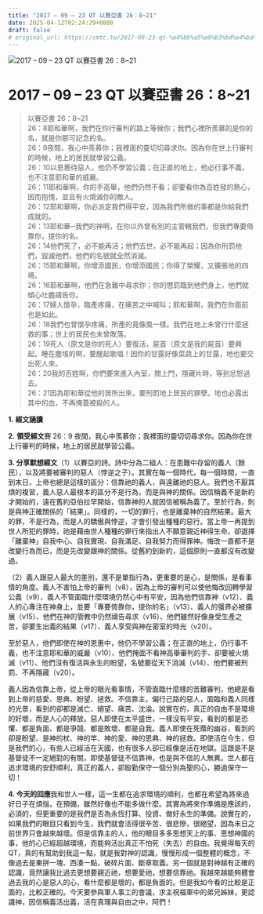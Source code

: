 ```yaml
---
title: "2017 – 09 – 23 QT 以賽亞書 26：8~21"
date: 2025-04-12T02:24:29+0800
draft: false
# original_url: https://cmtc.tw/2017-09-23-qt-%e4%bb%a5%e8%b3%bd%e4%ba%9e%e6%9b%b8-26%ef%bc%9a821
---
```


![2017 – 09 – 23 QT 以賽亞書 26：8~21](/images/qt.jpg   "2017 – 09 – 23 QT 以賽亞書 26：8~21")

# 2017 – 09 – 23 QT 以賽亞書 26：8~21

> 以賽亞書 26：8~21  
> 26：8耶和華啊，我們在你行審判的路上等候你；我們心裡所羨慕的是你的名，就是你那可記念的名。  
> 26：9夜間，我心中羨慕你；我裡面的靈切切尋求你。因為你在世上行審判的時候，地上的居民就學習公義。  
> 26：10以恩惠待惡人，他仍不學習公義；在正直的地上，他必行事不義，也不注意耶和華的威嚴。  
> 26：11耶和華啊，你的手高舉，他們仍然不看；卻要看你為百姓發的熱心，因而抱愧，並且有火燒滅你的敵人。  
> 26：12耶和華啊，你必派定我們得平安，因為我們所做的事都是你給我們成就的。  
> 26：13耶和華─我們的神啊，在你以外曾有別的主管轄我們，但我們專要倚靠你，提你的名。  
> 26：14他們死了，必不能再活；他們去世，必不能再起；因為你刑罰他們，毀滅他們，他們的名號就全然消滅。  
> 26：15耶和華啊，你增添國民，你增添國民；你得了榮耀，又擴張地的四境。  
> 26：16耶和華啊，他們在急難中尋求你；你的懲罰臨到他們身上，他們就傾心吐膽禱告你。  
> 26：17婦人懷孕，臨產疼痛，在痛苦之中喊叫；耶和華啊，我們在你面前也是如此。  
> 26：18我們也曾懷孕疼痛，所產的竟像風一樣。我們在地上未曾行什麼拯救的事；世上的居民也未曾敗落。  
> 26：19死人（原文是你的死人）要復活，屍首（原文是我的屍首）要興起。睡在塵埃的啊，要醒起歌唱！因你的甘露好像菜蔬上的甘露，地也要交出死人來。  
> 26：20我的百姓啊，你們要來進入內室，關上門，隱藏片時，等到忿怒過去。  
> 26：21因為耶和華從他的居所出來，要刑罰地上居民的罪孽。地也必露出其中的血，不再掩蓋被殺的人。

**1.** **經文誦讀**

**2.** **領受經文**賽 26：9 夜間，我心中羨慕你；我裡面的靈切切尋求你。因為你在世上行審判的時候，地上的居民就學習公義。

**3. 分享默想經文**（1）以賽亞的詩。詩中分為二組人：在患難中存留的義人（餘民），以及將要被審判的惡人（悖逆之子）。其實在每一個時代，每一個時間，一直到末日，上帝也總是這樣的區分：信靠祂的義人，與遠離祂的惡人。我們也不厭其煩的複習，義人惡人最根本的區分不是行為，而是與神的關係。因信稱義不是新約才開始的，遠在舊約亞伯拉罕開始，信靠神的人就因信被稱為義了。至於行為，則是與神正確關係的「結果」。同樣的，一切的罪行，也是離棄神的自然結果。最大的罪，不是行為，而是人的驕傲與悖逆，才會引發出種種的惡行。當上帝一再提到世人所犯的罪時，祂是藉由世人種種的罪行來指出人不願意親近神得生命，卻選擇「離棄神」自我中心、自我實現、自我滿足、自我努力而得罪神。悔改一直都不是改變行為而已，而是先改變跟神的關係。從舊約到新約，這個原則一直都沒有改變過。

（2）義人跟惡人最大的差別，還不是單指行為，更重要的是心，是關係，是看事情的角度。義人不害怕上帝的審判（v8），因為上帝的審判可以使他悔改回轉學習公義（v9）、義人不管面臨什麼環境仍然心中有平安，因為他們信靠神（v12）、義人的心專注在神身上，並要「專要倚靠你，提你的名」（v13）、義人的彊界必被擴展（v15）、他們在神的管教中仍然禱告尋求（v16）、他們雖然好像身受生產之苦，卻要生出義的結果（v17）、義人享受與神在密室的時光（v20）。

至於惡人，他們即使在神的恩惠中，他仍不學習公義；在正直的地上，仍行事不義，也不注意耶和華的威嚴（v10）、他們掩面不看神高舉審判的手、卻要被火燒滅（v11）、他們沒有復活與永生的盼望，名號要從天下消滅（v14）、他們要被刑罰、不再隱藏（v20）。

義人因為信靠上帝，從上帝的眼光看事情，不管面臨什麼樣的苦難審判，他總是看到上帝的慈愛、恩典、盼望、拯救。不信靠主，偏行己路的惡人，面臨和義人同樣的光景，看到的卻都是滅亡、絕望、痛苦、沈淪。說實在的，真正的自由不是環境的好壞，而是人心的釋放。惡人即使在太平盛世，一樣沒有平安，看到的都是恐懼、都是負面、都是爭競、都是敗壞、都是自我。義人即使在死蔭的幽谷，看到的卻是盼望、是神的杖、神的竿、神的愛、神的恩典、神的拯救。即使活在今生，但是我們的心，有些人已經活在天國，也有很多人卻已經像是活在地獄。這跟是不是基督徒不一定絕對的有關，即使基督徒不信靠神，也是與不信的人無異。世人都在追求環境的安舒順利，真正的義人，卻殷勤保守一個分別為聖的心，勝過保守一切！

**4. 今天的回應**我和世人一樣，這一生都在追求環境的順利，也都在希望為將來過好日子在煩惱，在預備，雖然好像也不能多做什麼。其實為將來作準備是應該的，必須的，但更重要的是我們是否為永恆打算、投資、做好永生的準備。說實在的，如果我們的眼目只看到今生，我們就會活得很辛苦、很悲慘，很絕望，因為末日之前世界只會越來越壞。但是信靠主的人，他的眼目多多思想天上的事、思想神國的事，他的心已經超越環境，而能夠活出真正不怕死（失去）的自由。我覺得每天的QT，真的有幫助到我這一點，就是我對神的認識，慢慢形成一個整體的概念，不像過去是東拼一塊、西湊一點，破碎片面、斷章取義。另一個就是對神越有正確的認識，竟然讓我比過去更想要親近祂，想要愛祂，想要信靠祂。我越來越能夠體會過去我的心是惡人的心，看什麼都是壞的，都是負面的。但是我如今看的比較是正面的，比較正確的。今天要參與軍人事工的會議，求主祝福軍中的弟兄姊妹，更認識神，因信稱義活出義，活在真理與自由之中，阿們！